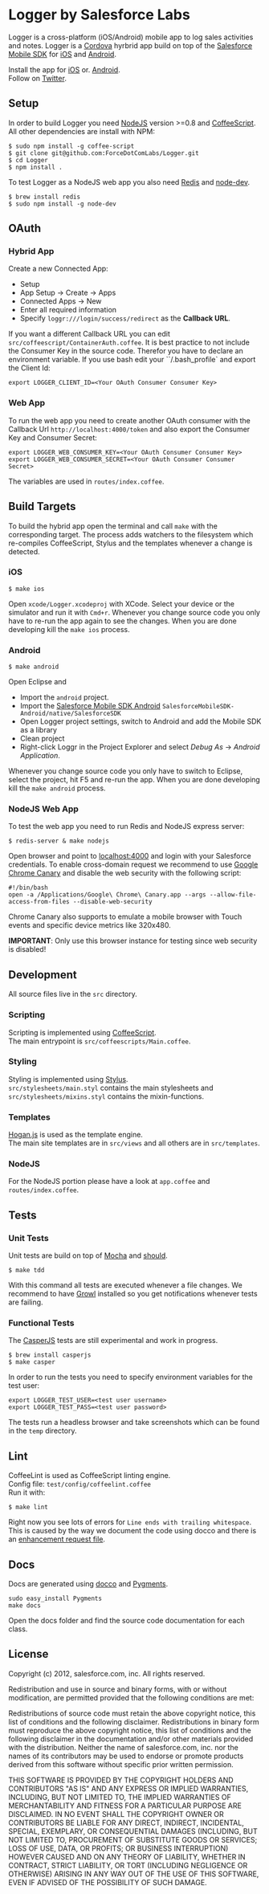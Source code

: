# Logger by Salesforce Labs

Logger is a cross-platform (iOS/Android) mobile app to log sales activities and notes. Logger is a [Cordova](http://cordova.apache.org/) hyrbrid app build on top of the [Salesforce Mobile SDK](http://wiki.developerforce.com/page/Mobile_SDK) for [iOS](https://github.com/forcedotcom/SalesforceMobileSDK-iOS) and [Android](https://github.com/forcedotcom/SalesforceMobileSDK-Android).

Install the app for [iOS](http://bit.ly/LoggeriOS) or. [Android](http://bit.ly/LoggerAndroid).  
Follow on [Twitter](https://twitter.com/saleslogger).

## Setup

In order to build Logger you need [NodeJS](http://nodejs.org) version >=0.8 and [CoffeeScript](http://coffeescript.org). All other dependencies are install with NPM:

    $ sudo npm install -g coffee-script
    $ git clone git@github.com:ForceDotComLabs/Logger.git
    $ cd Logger
    $ npm install .

To test Logger as a NodeJS web app you also need [Redis](http://redis.io/) and [node-dev](https://github.com/fgnass/node-dev).

    $ brew install redis
    $ sudo npm install -g node-dev


## OAuth
### Hybrid App
Create a new Connected App:
- Setup
- App Setup -> Create -> Apps
- Connected Apps -> New
- Enter all required information
- Specify `loggr:///login/success/redirect` as the __Callback URL__.

If you want a different Callback URL you can edit `src/coffeescript/ContainerAuth.coffee`. It is best practice to not include the Consumer Key in the source code. Therefor you have to declare an environment variable. If you use bash edit your ``/.bash_profile` and export the Client Id:

    export LOGGER_CLIENT_ID=<Your OAuth Consumer Consumer Key>

### Web App
To run the web app you need to create another OAuth consumer with the Callback Url `http://localhost:4000/token` and also export the Consumer Key and Consumer Secret:

    export LOGGER_WEB_CONSUMER_KEY=<Your OAuth Consumer Consumer Key>
    export LOGGER_WEB_CONSUMER_SECRET=<Your OAuth Consumer Consumer Secret>
The variables are used in `routes/index.coffee`.

## Build Targets

To build the hybrid app open the terminal and call `make` with the corresponding target. The process adds watchers to the filesystem which re-compiles CoffeeScript, Stylus and the templates whenever a change is detected.

### iOS

    $ make ios

Open `xcode/Logger.xcodeproj` with XCode. Select your device or the simulator and run it with `Cmd+r`. Whenever you change source code you only have to re-run the app again to see the changes. When you are done developing kill the `make ios` process.

### Android

    $ make android

Open Eclipse and
- Import the `android` project.  
- Import the [Salesforce Mobile SDK Android](https://github.com/forcedotcom/SalesforceMobileSDK-Android) `SalesforceMobileSDK-Android/native/SalesforceSDK`
- Open Logger project settings, switch to Android and add the Mobile SDK as a library
- Clean project
- Right-click Loggr in the Project Explorer and select _Debug As_ -> _Android Application_.

Whenever you change source code you only have to switch to Eclipse, select the project, hit F5 and re-run the app. When you are done developing kill the `make android` process.

### NodeJS Web App
To test the web app you need to run Redis and NodeJS express server:

    $ redis-server & make nodejs

Open browser and point to [localhost:4000](http://localhost:4000) and login with your Salesforce credentials. To enable cross-domain request we recommend to use [Google Chrome Canary](https://tools.google.com/dlpage/chromesxs/) and disable the web security with the following script:


    #!/bin/bash
    open -a /Applications/Google\ Chrome\ Canary.app --args --allow-file-access-from-files --disable-web-security

Chrome Canary also supports to emulate a mobile browser with Touch events and specific device metrics like 320x480.

__IMPORTANT__: Only use this browser instance for testing since web security is disabled!

## Development

All source files live in the `src` directory.

### Scripting

Scripting is implemented using [CoffeeScript](http://coffeescript.org).  
The main entrypoint is `src/coffeescripts/Main.coffee`.

### Styling

Styling is implemented using [Stylus](http://learnboost.github.com/stylus/).  
`src/stylesheets/main.styl` contains the main stylesheets and `src/stylesheets/mixins.styl` contains the mixin-functions.

### Templates

[Hogan.js](http://twitter.github.com/hogan.js/) is used as the template engine.  
The main site templates are in `src/views` and all others are in `src/templates`.

### NodeJS

For the NodeJS portion please have a look at `app.coffee` and `routes/index.coffee`.

## Tests

### Unit Tests

Unit tests are build on top of [Mocha](http://visionmedia.github.com/mocha/) and [should](https://github.com/visionmedia/should.js).

    $ make tdd

With this command all tests are executed whenever a file changes. We recommend to have [Growl](http://growl.info/) installed so you get notifications whenever tests are failing.

### Functional Tests

The [CasperJS](http://casperjs.org/) tests are still experimental and work in progress.

    $ brew install casperjs
    $ make casper

In order to run the tests you need to specify environment variables for the test user:

    export LOGGER_TEST_USER=<test user username>
    export LOGGER_TEST_PASS=<test user password>

The tests run a headless browser and take screenshots which can be found in the `temp` directory.

## Lint

CoffeeLint is used as CoffeeScript linting engine.  
Config file: `test/config/coffeelint.coffee`  
Run it with:

    $ make lint

Right now you see lots of errors for `Line ends with trailing whitespace`. This is caused by the way we document the code using docco and there is an [enhancement request file](https://github.com/clutchski/coffeelint/issues/45).

## Docs

Docs are generated using [docco](http://jashkenas.github.com/docco/) and [Pygments](http://pygments.org).

    sudo easy_install Pygments
    make docs

Open the docs folder and find the source code documentation for each class.

## License

Copyright (c) 2012, salesforce.com, inc. All rights reserved.

Redistribution and use in source and binary forms, with or without modification, are permitted provided that the following conditions are met:

Redistributions of source code must retain the above copyright notice, this list of conditions and the following disclaimer.
Redistributions in binary form must reproduce the above copyright notice, this list of conditions and the following disclaimer in the documentation and/or other materials provided with the distribution.
Neither the name of salesforce.com, inc. nor the names of its contributors may be used to endorse or promote products derived from this software without specific prior written permission.

THIS SOFTWARE IS PROVIDED BY THE COPYRIGHT HOLDERS AND CONTRIBUTORS "AS IS" AND ANY EXPRESS OR IMPLIED WARRANTIES, INCLUDING, BUT NOT LIMITED TO, THE IMPLIED WARRANTIES OF MERCHANTABILITY AND FITNESS FOR A PARTICULAR PURPOSE ARE DISCLAIMED. IN NO EVENT SHALL THE COPYRIGHT OWNER OR CONTRIBUTORS BE LIABLE FOR ANY DIRECT, INDIRECT, INCIDENTAL, SPECIAL, EXEMPLARY, OR CONSEQUENTIAL DAMAGES (INCLUDING, BUT NOT LIMITED TO, PROCUREMENT OF SUBSTITUTE GOODS OR SERVICES; LOSS OF USE, DATA, OR PROFITS; OR BUSINESS INTERRUPTION) HOWEVER CAUSED AND ON ANY THEORY OF LIABILITY, WHETHER IN CONTRACT, STRICT LIABILITY, OR TORT (INCLUDING NEGLIGENCE OR OTHERWISE) ARISING IN ANY WAY OUT OF THE USE OF THIS SOFTWARE, EVEN IF ADVISED OF THE POSSIBILITY OF SUCH DAMAGE.